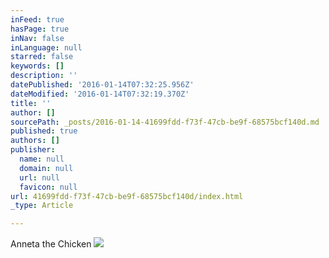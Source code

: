 ```yaml
---
inFeed: true
hasPage: true
inNav: false
inLanguage: null
starred: false
keywords: []
description: ''
datePublished: '2016-01-14T07:32:25.956Z'
dateModified: '2016-01-14T07:32:19.370Z'
title: ''
author: []
sourcePath: _posts/2016-01-14-41699fdd-f73f-47cb-be9f-68575bcf140d.md
published: true
authors: []
publisher:
  name: null
  domain: null
  url: null
  favicon: null
url: 41699fdd-f73f-47cb-be9f-68575bcf140d/index.html
_type: Article

---
```

Anneta the Chicken
![](https://the-grid-user-content.s3-us-west-2.amazonaws.com/5195ee9b-6593-4504-942d-8297b7e9f471.JPG)